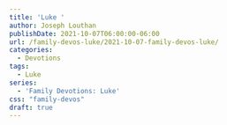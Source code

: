 ```yaml
---
title: 'Luke '
author: Joseph Louthan
publishDate: 2021-10-07T06:00:00-06:00
url: /family-devos-luke/2021-10-07-family-devos-luke/
categories:
  - Devotions
tags:
  - Luke
series:
  - 'Family Devotions: Luke'
css: "family-devos"
draft: true
---
```

